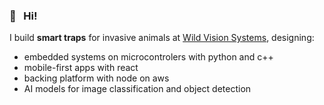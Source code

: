 ### 👋 &nbsp; Hi!

I build **smart traps** for invasive animals at [Wild Vision Systems](https://wildvision.ai), designing:
- embedded systems on microcontrolers with python and c++
- mobile-first apps with react
- backing platform with node on aws
- AI models for image classification and object detection

<!--
**jamstooks/jamstooks** is a ✨ _special_ ✨ repository because its `README.md` (this file) appears on your GitHub profile.

Here are some ideas to get you started:

- 🔭 I’m currently working on ...
- 🌱 I’m currently learning ...
- 👯 I’m looking to collaborate on ...
- 🤔 I’m looking for help with ...
- 💬 Ask me about ...
- 📫 How to reach me: ...
- 😄 Pronouns: ...
- ⚡ Fun fact: ...
-->
